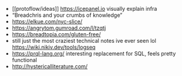 - [[protoflow/ideas]] https://icepanel.io visually explain infra
- “Breadchris and your crumbs of knowledge”
- https://elkue.com/nyc-slice/
- https://angrytom.gumroad.com/l/tzqtj
- https://breadtopia.com/gluten-free/
- still just the most craziest technical notes ive ever seen lol https://wiki.nikiv.dev/tools/logseq
- https://prql-lang.org/ interesting replacement for SQL, feels pretty functional
- http://hystericalliterature.com/